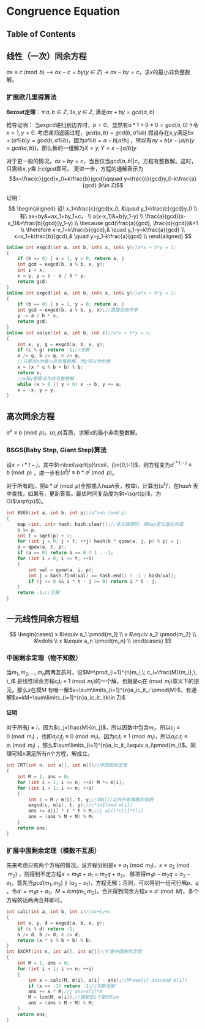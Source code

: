 # Congruence Equation

## Table of Contents

## 线性（一次）同余方程

$ax\equiv c \pmod b$ --> $ax-c=by(y\in Z)$ -> $ax-by=c$，求$x$的最小非负整数解。

### 扩展欧几里得算法

**Bezout定理**：$\forall a, b\in Z,\exists x, y\in Z$, 满足$ax+by=gcd(a,b)$

推导证明：
当$exgcd$递归到边界时，$b=0$，显然有$a*1+0*0=gcd(a,0)$->令$x=1,y=0$.
考虑递归返回过程，$gcd(a,b)=gcd(b,a\%b)$.假设存在x,y满足$bx+(a\%b)y=gcd(b,a\%b)$，因为$a\%b=a-b\lfloor a/b\rfloor$
，所以有$ay+b(x-\lfloor a/b\rfloor y = gcd(a, b))$，那么新的一组解为$X=y, Y=x-\lfloor a/b\rfloor y$

对于更一般的情况，$ax+by=c$，当且仅当$gcd(a,b)|c$，方程有整数解。这时，只需给$x,y$乘上$c/gcd$即可。
更进一步，方程的通解表示为
$$x=\frac{c}{gcd}x_0+k\frac{b}{gcd}\qquad y=\frac{c}{gcd}y_0-k\frac{a}{gcd} (k\in Z)$$

证明：
$$
\begin{aligned}
设\ x_1=\frac{c}{gcd}x_0, &\quad y_1=\frac{c}{gcd}y_0 \\
有\ ax+by&=ax_1+by_1=c， \\
a(x-x_1)&=b(y_1-y)  \\
\frac{a}{gcd}(x-x_1)&=\frac{b}{gcd}(y_1-y)  \\
\because gcd(\frac{a}{gcd}, \frac{b}{gcd})&=1 \\
\therefore x-x_1=k\frac{b}{gcd},& \quad y_1-y=k\frac{a}{gcd} \\
x=x_1+k\frac{b}{gcd},& \quad y=y_1-k\frac{a}{gcd} \\  
\end{aligned}
$$

```cpp
inline int exgcd(int a, int b, int& x, int& y)//a*x + b*y = 1;
{
    if (b == 0) { x = 1, y = 0; return a; }
    int gcd = exgcd(b, a % b, x, y);
    int z = x;
    x = y, y = z - a / b * y;
    return gcd;
}
inline int exgcd(int a, int b, int& x, int& y)//a*x + b*y = 1;
{
    if (b == 0) { x = 1, y = 0; return a; }
    int gcd = exgcd(b, a % b, y, x);//直接交换传参
    y -= a / b * x;
    return gcd;
}
inline int solve(int a, int b, int c)//a*x + b*y = c;
{
    int x, y, g = exgcd(a, b, x, y);
    if (c % g) return -1;//无解
    a /= g, b /= g, c /= g;
    //只要求x为最小非负整数解，而y可以为负数
    x = (x * c % b + b) % b;
    return x;
    //x和y都要求为非负整数解
    while (x > 0 || y < 0) x -= b, y += a;
    x = -x, y = y;
}
```

## 高次同余方程

$a^x\equiv b \pmod p$。$(a, p)$互质，求解$x$的最小非负整数解。

### BSGS(Baby Step, Giant Step)算法

设$x=i*t-j$，其中$t=\lceil\sqrt{p}\rceil，j\in[0,t-1]$，则方程变为$a^{i*t-j}\equiv b\pmod{p}$
，进一步有$(a^t)^i \equiv b*a^j \pmod p$。

对于所有的$j$，把$b*a^{j}\pmod p$全部插入$hash$表，枚举$i$，计算出$(a^t)^i$，在$hash$
表中查找，如果有，更新答案。最优时间复杂度为$t=\sqrt{p}$，为O($\sqrt{p}$)。

```cpp
int BSGS(int a, int b, int p)//a^x≡b (mod p)
{
    map <int, int> hash; hash.clear();//多次调用时，把map定义放在外面
    b %= p;
    int t = sqrt(p) + 1;
    for (int j = 0; j < t; ++j) hash[b * qpow(a, j, p) % p] = j;
    a = qpow(a, t, p);
    if (a == 0) return b == 0 ? 1 : -1;
    for (int i = 0; i <= t; ++i)
    {
        int val = qpow(a, i, p);
        int j = hash.find(val) == hash.end() ? -1 : hash[val];
        if (j >= 0 && i * t - j >= 0) return i * t - j;
    }
    return -1;//无解
}
```

## 一元线性同余方程组

$$
\begin{cases}
x &\equiv a_1 \pmod{m_1} \\
x &\equiv a_2 \pmod{m_2} \\
&\vdots \\
x &\equiv a_n \pmod{m_n} \\
\end{cases}
$$

### 中国剩余定理（物不知数）

当$m_1,m_2,\dots,m_n$两两互质时，设$M=\prod_{i=1}^{n}m_i,\; c_i=\frac{M}{m_i},\; t_i$
是线性同余方程$c_it_i\equiv1\pmod{m_i}$的一个解，也就是$c_i$在$\pmod{m_i}$意义下的逆元。那么$x$在模$M$
有唯一解$x=\sum\limits_{i=1}^{n}a_ic_it_i \pmod{M}$，有通解$x=kM+\sum\limits_{i=1}^{n}a_ic_it_i(k\in Z)$

#### 证明

对于所有$j\ne i$，因为$c_j=\frac{M}{m_j}$，所以因数中包含$m_i$，所以$c_j\equiv 0\pmod{m_i}$
，也即$a_jc_jt_j\equiv 0\pmod{m_i}$。因为$c_it_i\equiv1\pmod{m_i}$，所以$a_ic_it_i\equiv a_i\pmod{m_i}$
，那么$\sum\limits_{i=1}^{n}a_ic_it_i\equiv a_i\pmod{m_i}$。同理可知$x$满足所有$n$个方程，解成立。

```cpp
int CRT(int n, int a[], int m[])//中国剩余定理
{
    int M = 1, ans = 0;
    for (int i = 1; i <= n; ++i) M *= m[i];
    for (int i = 1; i <= n; ++i)
    {
        int c = M / m[i], t, y;//除m[i]以外所有模数的倍数
        exgcd(c, m[i], t, y);//c*t≡1(mod m[i])
        ans += a[i] * c * t % M;//∑ a[i]*c[i]*t[i]
        ans = (ans % M + M) % M;
    }
    return ans;
}
```

### 扩展中国剩余定理（模数不互质）

先来考虑只有两个方程的情况。设方程分别是$x\equiv a_1\pmod{m_1}，x\equiv a_2\pmod{m_2}$
，则得到不定方程$x=m_1p+a_1=m_2q+a_2$。
移项得$m_1p-m_2q=a_2-a_1$，首先当$gcd(m_1, m_2) \nmid (a_2-a_1)$，方程无解；否则，可以得到一组可行解$p、q$
。令$a'=m_1p+a_1，M=lcm(m_1,m_2)$，合并得到同余方程$x\equiv a'\pmod{M}$，多个方程的话两两合并即可。

```cpp
int calc(int a, int b, int c)//ax+by=c
{
    int x, y, d = exgcd(a, b, x, y);
    if (c % d) return -1;
    a /= d, b /= d, c /= d;
    return (x * c % b + b) % b;
}
int EXCRT(int n, int a[], int m[])//扩展中国剩余定理
{
    int M = 1, ans = 0;
    for (int i = 1; i <= n; ++i)
    {
        int x = calc(M, m[i], a[i] - ans);//M*x≡a[i]-ans(mod m[i])
        if (x == -1) return -1;//判断无解
        ans += x * M;//∑ ans+x[i]*M
        M = lcm(M, m[i]);//更新前i个数的lcm
        ans = (ans % M + M) % M;
    }
    return ans;
}
```